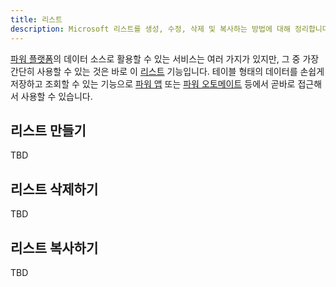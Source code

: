 ```yaml
---
title: 리스트
description: Microsoft 리스트를 생성, 수정, 삭제 및 복사하는 방법에 대해 정리합니다.
---
```


[파워 플랫폼][pp]의 데이터 소스로 활용할 수 있는 서비스는 여러 가지가 있지만, 그 중 가장 간단히 사용할 수 있는 것은 바로 이 [리스트][spo lists] 기능입니다. 테이블 형태의 데이터를 손쉽게 저장하고 조회할 수 있는 기능으로 [파워 앱][paa] 또는 [파워 오토메이트][pau] 등에서 곧바로 접근해서 사용할 수 있습니다.


## 리스트 만들기 ##

TBD


## 리스트 삭제하기 ##

TBD


## 리스트 복사하기 ##

TBD


[pp]: https://powerplatform.microsoft.com/ko-kr/?WT.mc_id=github-0000-juyoo

[spo lists]: https://www.microsoft.com/ko-kr/microsoft-365/microsoft-lists?WT.mc_id=github-0000-juyoo

[paa]: https://powerapps.microsoft.com/ko-kr/?WT.mc_id=github-0000-juyoo
[pau]: https://flow.microsoft.com/ko-kr/?WT.mc_id=github-0000-juyoo
